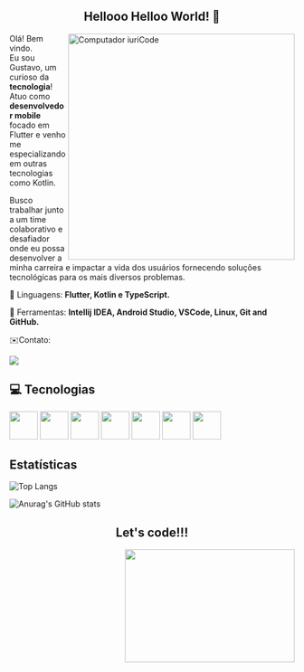 <span align="center">

##  Hellooo Helloo World! 👋 

</span>


<img src="https://raw.githubusercontent.com/MicaelliMedeiros/micaellimedeiros/master/image/computer-illustration.png" min-width="400px" max-width="400px" width="400px" align="right" alt="Computador iuriCode">

<p align="left"> 
    Olá! Bem vindo. <br>Eu sou Gustavo, um curioso da <strong>tecnologia</strong>! <br> Atuo como <strong>desenvolvedor mobile</strong> focado em Flutter e venho me especializando em outras tecnologias como Kotlin.<br />
  
Busco trabalhar junto a um time colaborativo e desafiador onde eu possa desenvolver a minha carreira e impactar a vida dos usuários fornecendo soluções tecnológicas   para os mais diversos problemas.

<p align="left">
  💼 Linguagens: <strong>Flutter, Kotlin e TypeScript.</strong>
</p>

<p align="left">
  💼 Ferramentas: <strong>Intellij IDEA, Android Studio, VSCode, Linux, Git and GitHub.</strong>
</p>

<p align="left">
  ✉️Contato: 
</p>

<p align="left">
  <a href="https://www.linkedin.com/in/gustaf-alfredo/" alt="Linkedin">
  <img src="https://img.shields.io/badge/-Linkedin-0e76a8?style=for-the-badge&logo=Linkedin&logoColor=white&link=https://www.linkedin.com/in/keidsonroby/" /></a>
</p>  




    
## 💻 Tecnologias

<p align="start">
 <img height="50" width="50"  src="https://cdn.jsdelivr.net/gh/devicons/devicon@latest/icons/flutter/flutter-original.svg" />
<img height="50" width="50" src="https://cdn.jsdelivr.net/gh/devicons/devicon@latest/icons/kotlin/kotlin-original.svg" />
<img height="50" width="50" src="https://cdn.jsdelivr.net/gh/devicons/devicon@latest/icons/typescript/typescript-original.svg" />
<img height="50" width="50" src="https://cdn.jsdelivr.net/gh/devicons/devicon@latest/icons/vuejs/vuejs-original.svg" />
<img height="50" width="50" src="https://cdn.jsdelivr.net/gh/devicons/devicon@latest/icons/react/react-original.svg" />
<img height="50" width="50" src="https://cdn.jsdelivr.net/gh/devicons/devicon@latest/icons/nextjs/nextjs-original.svg" />
<img height="50" width="50" src="https://cdn.jsdelivr.net/gh/devicons/devicon@latest/icons/nodejs/nodejs-original.svg" />
</p>




## Estatísticas
![Top Langs](https://github-readme-stats.vercel.app/api/top-langs/?username=Gustaf-Alfredo&hide_progress=false_icons=true&theme=radical)

![Anurag's GitHub stats](https://github-readme-stats.vercel.app/api?username=Gustaf-Alfredo&show_icons=true&theme=radical)





<div align="center">
<h2>Let's code!!!</h2>
<img align="right" height="200" width="300" src="https://media.giphy.com/media/ZVik7pBtu9dNS/giphy.gif">
</div>




